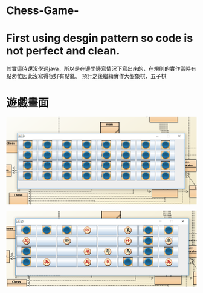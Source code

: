 # Chess-Game-

# First using desgin pattern so code is not perfect and clean.

其實這時還沒學過java，所以是在邊學邊寫情況下寫出來的，在規則的實作當時有點匆忙因此沒寫得很好有點亂。
預計之後繼續實作大盤象棋、五子棋

# 遊戲畫面

![Alt text](chess_start.PNG)

![Alt text](chess_in.PNG)